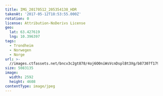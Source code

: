 ```yaml
---
title: IMG_20170512_205354138_HDR
takenAt: '2017-05-12T18:53:55.000Z'
rotation: 0
license: Attribution-NoDerivs License
geo:
  lat: 63.427619
  lng: 10.396397
tags:
  - Trondheim
  - Norwegen
  - Norge
url: >-
  //images.ctfassets.net/bncv3c2gt878/4oj6O0niWsVcnDsplBt3Xg/b87307f179626b838fef0c2ac55997bb/img_20170512_205354138_hdr_34488592892_o
size: 5083135
image:
  width: 2592
  height: 4608
contentType: image/jpeg
---
```



